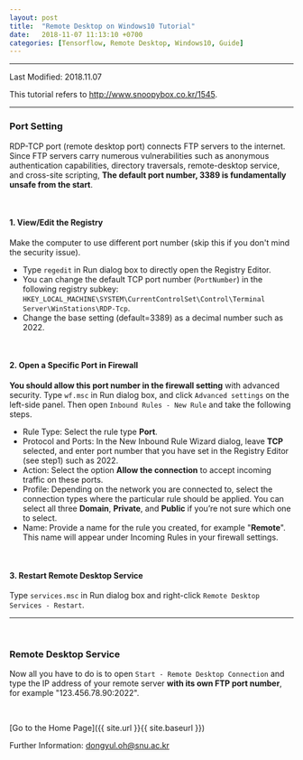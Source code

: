 ```yaml
---
layout: post
title:  "Remote Desktop on Windows10 Tutorial"
date:   2018-11-07 11:13:10 +0700
categories: [Tensorflow, Remote Desktop, Windows10, Guide]
---
```


---

Last Modified: 2018.11.07

This tutorial refers to <http://www.snoopybox.co.kr/1545>.

---
### Port Setting

RDP-TCP port (remote desktop port) connects FTP servers to the internet. Since FTP servers carry numerous vulnerabilities such as anonymous authentication capabilities, directory traversals, remote-desktop service, and cross-site scripting, **The default port number, 3389 is fundamentally unsafe from the start**.

<br/>

#### 1. View/Edit the Registry

Make the computer to use different port number (skip this if you don't mind the security issue).

- Type `regedit` in Run dialog box to directly open the Registry Editor.
- You can change the default TCP port number (`PortNumber`) in the following registry subkey: `HKEY_LOCAL_MACHINE\SYSTEM\CurrentControlSet\Control\Terminal Server\WinStations\RDP-Tcp`.
- Change the base setting (default=3389) as a decimal number such as 2022.

<br/>

#### 2. Open a Specific Port in Firewall

**You should allow this port number in the firewall setting** with advanced security. Type `wf.msc` in Run dialog box, and click `Advanced settings` on the left-side panel. Then open `Inbound Rules - New Rule` and take the following steps.

- Rule Type: Select the rule type **Port**.
- Protocol and Ports: In the New Inbound Rule Wizard dialog, leave **TCP** selected, and enter port number that you have set in the Registry Editor (see step1) such as 2022.
- Action: Select the option **Allow the connection** to accept incoming traffic on these ports.
- Profile: Depending on the network you are connected to, select the connection types where the particular rule should be applied. You can select all three **Domain**, **Private**, and **Public** if you’re not sure which one to select.
- Name: Provide a name for the rule you created, for example "**Remote**". This name will appear under Incoming Rules in your firewall settings. 

<br/>

#### 3. Restart Remote Desktop Service

Type `services.msc` in Run dialog box and right-click `Remote Desktop Services - Restart`.  

------

<br/>

### Remote Desktop Service

Now all you have to do is to open `Start - Remote Desktop Connection` and type the IP address of your remote server **with its own FTP port number**, for example "123.456.78.90:2022".

<br/>

[Go to the Home Page]({{ site.url }}{{ site.baseurl }})

Further Information: <dongyul.oh@snu.ac.kr>

<br/>

